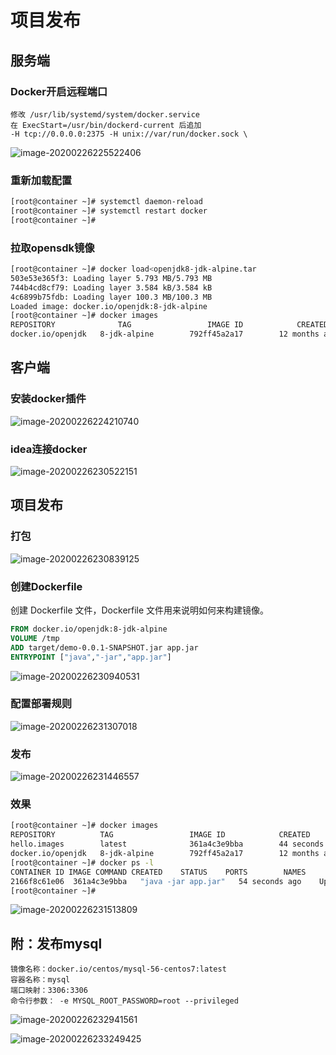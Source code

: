 # 项目发布

## 服务端

### Docker开启远程端口

```
修改 /usr/lib/systemd/system/docker.service 
在 ExecStart=/usr/bin/dockerd-current 后追加
-H tcp://0.0.0.0:2375 -H unix://var/run/docker.sock \
```

![image-20200226225522406](8.2项目发布.assets/image-20200226225522406.png)

### 重新加载配置

```sh
[root@container ~]# systemctl daemon-reload
[root@container ~]# systemctl restart docker
[root@container ~]# 
```

### 拉取opensdk镜像

```sh
[root@container ~]# docker load<openjdk8-jdk-alpine.tar 
503e53e365f3: Loading layer 5.793 MB/5.793 MB
744b4cd8cf79: Loading layer 3.584 kB/3.584 kB
4c6899b75fdb: Loading layer 100.3 MB/100.3 MB
Loaded image: docker.io/openjdk:8-jdk-alpine
[root@container ~]# docker images
REPOSITORY              TAG                 IMAGE ID            CREATED             SIZE
docker.io/openjdk   8-jdk-alpine        792ff45a2a17        12 months ago       105 MB
```

## 客户端

### 安装docker插件

![image-20200226224210740](8.2项目发布.assets/image-20200226224210740.png)

### idea连接docker

![image-20200226230522151](8.2项目发布.assets/image-20200226230522151.png)

## 项目发布

### 打包

![image-20200226230839125](8.2项目发布.assets/image-20200226230839125.png)

### 创建Dockerfile

创建 Dockerfile 文件，Dockerfile 文件用来说明如何来构建镜像。

```dockerfile
FROM docker.io/openjdk:8-jdk-alpine
VOLUME /tmp
ADD target/demo-0.0.1-SNAPSHOT.jar app.jar
ENTRYPOINT ["java","-jar","app.jar"]
```

![image-20200226230940531](8.2项目发布.assets/image-20200226230940531.png)



### 配置部署规则

![image-20200226231307018](8.2项目发布.assets/image-20200226231307018.png)

### 发布

![image-20200226231446557](8.2项目发布.assets/image-20200226231446557.png)

### 效果

```sh
[root@container ~]# docker images
REPOSITORY          TAG                 IMAGE ID            CREATED             SIZE
hello.images        latest              361a4c3e9bba        44 seconds ago      126 MB
docker.io/openjdk   8-jdk-alpine        792ff45a2a17        12 months ago       105 MB
[root@container ~]# docker ps -l
CONTAINER ID IMAGE COMMAND CREATED    STATUS    PORTS        NAMES
2166f8c61e06  361a4c3e9bba   "java -jar app.jar"   54 seconds ago    Up 53 seconds       0.0.0.0:80->80/tcp   hello
[root@container ~]# 
```

![image-20200226231513809](8.2项目发布.assets/image-20200226231513809.png)

## 附：发布mysql

```
镜像名称：docker.io/centos/mysql-56-centos7:latest
容器名称：mysql
端口映射：3306:3306
命令行参数： -e MYSQL_ROOT_PASSWORD=root --privileged
```

![image-20200226232941561](8.2项目发布.assets/image-20200226232941561.png)

![image-20200226233249425](8.2项目发布.assets/image-20200226233249425.png)